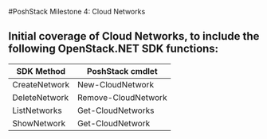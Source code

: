 #PoshStack Milestone 4: Cloud Networks

## Initial coverage of Cloud Networks, to include the following OpenStack.NET SDK functions:

| SDK Method                  | PoshStack cmdlet                         |
|-----------------------------|------------------------------------------|
| CreateNetwork               | New-CloudNetwork                         |
| DeleteNetwork               | Remove-CloudNetwork                      |
| ListNetworks                | Get-CloudNetworks                        |
| ShowNetwork                 | Get-CloudNetwork                         |
